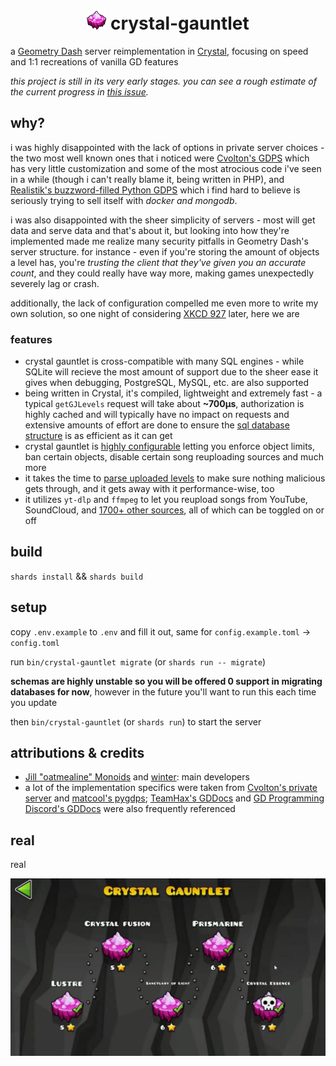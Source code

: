 <h1 style="vertical-align: middle">
  <center>
    <img src="./public/favicon.png" width="auto" height="32"> crystal-gauntlet
  </center>
</h1>

a [Geometry Dash](https://store.steampowered.com/app/322170/Geometry_Dash/) server reimplementation in [Crystal](https://crystal-lang.org/), focusing on speed and 1:1 recreations of vanilla GD features

_this project is still in its very early stages. you can see a rough estimate of the current progress in [this issue](https://git.oat.zone/oat/crystal-gauntlet/issues/1)._

## why?

i was highly disappointed with the lack of options in private server choices - the two most well known ones that i noticed were [Cvolton's GDPS](https://github.com/Cvolton/GMDprivateServer) which has very little customization and some of the most atrocious code i've seen in a while (though i can't really blame it, being written in PHP), and [Realistik's buzzword-filled Python GDPS](https://github.com/RealistikDash/RealistikGDPS/) which i find hard to believe is seriously trying to sell itself with _docker and mongodb_.

i was also disappointed with the sheer simplicity of servers - most will get data and serve data and that's about it, but looking into how they're implemented made me realize many security pitfalls in Geometry Dash's server structure. for instance - even if you're storing the amount of objects a level has, you're _trusting the client that they've given you an accurate count_, and they could really have way more, making games unexpectedly severely lag or crash.

additionally, the lack of configuration compelled me even more to write my own solution, so one night of considering [XKCD 927](https://xkcd.com/927/) later, here we are

### features

- crystal gauntlet is cross-compatible with many SQL engines - while SQLite will recieve the most amount of support due to the sheer ease it gives when debugging, PostgreSQL, MySQL, etc. are also supported
- being written in Crystal, it's compiled, lightweight and extremely fast - a typical `getGJLevels` request will take about **~700µs**, authorization is highly cached and will typically have no impact on requests and extensive amounts of effort are done to ensure the [sql database structure](db/migrations/) is as efficient as it can get
- crystal gauntlet is [highly configurable](./config.example.toml) letting you enforce object limits, ban certain objects, disable certain song reuploading sources and much more
- it takes the time to [parse uploaded levels](src/lib/level.cr) to make sure nothing malicious gets through, and it gets away with it performance-wise, too
- it utilizes `yt-dlp` and `ffmpeg` to let you reupload songs from YouTube, SoundCloud, and [1700+ other sources](https://github.com/yt-dlp/yt-dlp/blob/master/supportedsites.md), all of which can be toggled on or off

## build

`shards install` && `shards build`

## setup

copy `.env.example` to `.env` and fill it out, same for `config.example.toml` -> `config.toml`

run `bin/crystal-gauntlet migrate` (or `shards run -- migrate`)

**schemas are highly unstable so you will be offered 0 support in migrating databases for now**, however in the future you'll want to run this each time you update

then `bin/crystal-gauntlet` (or `shards run`) to start the server

## attributions & credits

- [Jill "oatmealine" Monoids](https://git.oat.zone/oat) and [winter](https://git.oat.zone/wint0r): main developers
- a lot of the implementation specifics were taken from [Cvolton's private server](https://github.com/Cvolton/GMDprivateServer) and [matcool's pygdps](https://github.com/matcool/pygdps/); [TeamHax's GDDocs](https://github.com/TeamHaxGD/GDDocs/tree/master/endpoints) and [GD Programming Discord's GDDocs](https://docs.gdprogra.me/#/) were also frequently referenced

## real

real

![real](docs/crystal-gauntlet.jpg)
